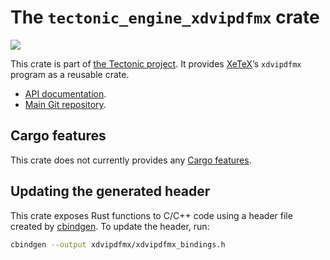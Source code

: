 # The `tectonic_engine_xdvipdfmx` crate

[![](http://meritbadge.herokuapp.com/tectonic_engine_xdvipdfmx)](https://crates.io/crates/tectonic_engine_xdvipdfmx)

This crate is part of [the Tectonic
project](https://tectonic-typesetting.github.io/en-US/). It provides
[XeTeX]’s `xdvipdfmx` program as a reusable crate.

[XeTeX]: http://xetex.sourceforge.net/

- [API documentation](https://docs.rs/tectonic_engine_xdvipdfmx/).
- [Main Git repository](https://github.com/tectonic-typesetting/tectonic/).


## Cargo features

This crate does not currently provides any [Cargo features][features].

[features]: https://doc.rust-lang.org/cargo/reference/features.html


## Updating the generated header

This crate exposes Rust functions to C/C++ code using a header file created by
[cbindgen]. To update the header, run:

[cbindgen]: https://github.com/eqrion/cbindgen/

```sh
cbindgen --output xdvipdfmx/xdvipdfmx_bindings.h
```
